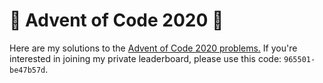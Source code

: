 # 🎄 Advent of Code 2020 🎄

Here are my solutions to the [Advent of Code 2020 problems.](https://adventofcode.com/2020/) If you're interested in joining my private leaderboard, please use this code: ```965501-be47b57d```.
